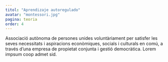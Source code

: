 ```yaml
---
titol: "Aprendizaje autoregulado"
avatar: "montessori.jpg"
pagina: teoria
order: 4
---
```

Associació autònoma de persones unides voluntàriament per satisfer les seves necessitats i aspiracions econòmiques, socials i culturals en comú, a través d’una empresa de propietat conjunta i gestió democràtica.
Lorem impsum coop admet sid.
